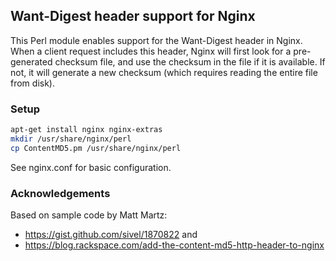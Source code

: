 ## Want-Digest header support for Nginx

This Perl module enables support for the Want-Digest header in Nginx.  When a
client request includes this header, Nginx will first look for a pre-generated
checksum file, and use the checksum in the file if it is available.  If not, it
will generate a new checksum (which requires reading the entire file from disk).

### Setup

```bash
apt-get install nginx nginx-extras
mkdir /usr/share/nginx/perl
cp ContentMD5.pm /usr/share/nginx/perl
```

See nginx.conf for basic configuration.

### Acknowledgements

Based on sample code by Matt Martz:
* https://gist.github.com/sivel/1870822 and
* https://blog.rackspace.com/add-the-content-md5-http-header-to-nginx
